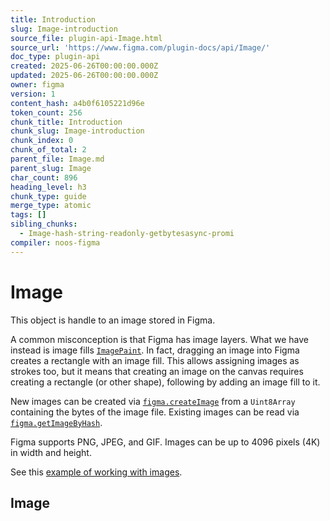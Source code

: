 ```yaml
---
title: Introduction
slug: Image-introduction
source_file: plugin-api-Image.html
source_url: 'https://www.figma.com/plugin-docs/api/Image/'
doc_type: plugin-api
created: 2025-06-26T00:00:00.000Z
updated: 2025-06-26T00:00:00.000Z
owner: figma
version: 1
content_hash: a4b0f6105221d96e
token_count: 256
chunk_title: Introduction
chunk_slug: Image-introduction
chunk_index: 0
chunk_of_total: 2
parent_file: Image.md
parent_slug: Image
char_count: 896
heading_level: h3
chunk_type: guide
merge_type: atomic
tags: []
sibling_chunks:
  - Image-hash-string-readonly-getbytesasync-promi
compiler: noos-figma
---
```


# Image

This object is handle to an image stored in Figma.

A common misconception is that Figma has image layers. What we have instead is image fills [`ImagePaint`](/plugin-docs/api/Paint/). In fact, dragging an image into Figma creates a rectangle with an image fill. This allows assigning images as strokes too, but it means that creating an image on the canvas requires creating a rectangle (or other shape), following by adding an image fill to it.

New images can be created via [`figma.createImage`](/plugin-docs/api/properties/figma-createimage/) from a `Uint8Array` containing the bytes of the image file. Existing images can be read via [`figma.getImageByHash`](/plugin-docs/api/figma/#getimagebyhash).

Figma supports PNG, JPEG, and GIF. Images can be up to 4096 pixels (4K) in width and height.

See this [example of working with images](/plugin-docs/working-with-images/).

## Image
